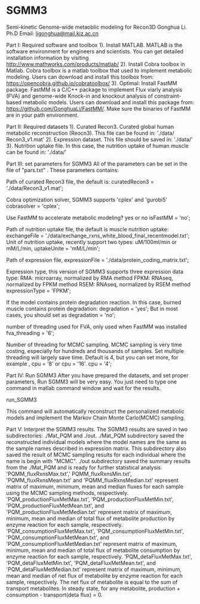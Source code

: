 # SGMM3
Semi-kinetic Genome-wide metaoblic modeling for Recon3D
Gonghua Li. Ph.D
Email: ligonghua@mail.kiz.ac.cn

Part I: Required software and toolbox
1). Install MATLAB. MATLAB is the software environment for engineers and scientists. You can get detailed installation information by visiting http://www.mathworks.com/products/matlab/
2). Install Cobra toolbox in Matlab.  Cobra toolbox is a matlab toolbox that used to implement metabolic modeling. Users can download and install this toolbox from:  https://opencobra.github.io/cobratoolbox/
3). Optimal:  Install FastMM package. FastMM is a C/C++ package to implement Flux viarly analysis (FVA) and genome-wide Knock-in and  knockout analysis of constraint-based metabolic models.  Users can download and install this package from:  https://github.com/GonghuaLi/FastMM/. Make sure the binaries of FastMM are in your path environment. 


Part II: Required datasets
1). Curated Recon3. Curated global human metabolic reconstruction (Reocn3). This file can be found in: './data/ Recon3_v1.mat'
2). Expression dataset. This file should be saved in: './data/'
3). Nutrition uptake file. In this case, the nutrition uptake of human muscle can be found in: './data/'


Part III: set parameters for SGMM3
All of the parameters can be set in the file of  "pars.txt" . These parameters contains:

Path of curated Recon3 file, the default is:
curatedRecon3 = './data/Recon3_v1.mat';

Cobra optimization solver, SGMM3 supports  'cplex'  and 'gurobi5'
cobrasolver = 'cplex';

Use FastMM  to accelerate metabolic modeling?  yes or no
isFastMM = 'no';

Path of nutrition uptake file, the default is muscle nutrition uptake:
exchangeFile = './data/exchange_rxns_white_blood_final_recentmodel.txt';
Unit of nutrition uptake, recently support two types: uM/100ml/min  or mM/L/min, 
uptakeUnite = 'mM/L/min';

Path of expression file, 
expressionFile = './data/protein_coding_matrix.txt';

Expression type, this version of SGMM3 supports three expression data type:
  RMA: microarray, normalized by RMA method
  FPKM:  RNAseq, normalized by FPKM method
  RSEM:  RNAseq, normalized by RSEM method
expressionType = 'FPKM';

If the model contains protein degradation reaction. In this case, burned muscle contains protein degradation:
degradation = 'yes';
But in most cases, you should set as
degradation = 'no';

number of threading used for FVA, only used when FastMM was installed
fva_threading = '6';

Number of threading for MCMC sampling. MCMC sampling is very time costing, especially for hundreds and thousands of samples. Set multiple threading will largely save time. Default is 4, but you can set more, for example , cpu = '8' or cpu = '16'.
cpu = '4';

Part IV: Run SGMM3
After you have prepared the datasets, and set proper parameters, Run SGMM3 will be very easy. You just need to type one command in matlab command window and wait for the results.

run_SGMM3

This command will automatically reconstruct the personalized metabolic models and implement the Markov Chain Monte Carlo(MCMC) sampling.

Part V: Interpret the SGMM3 results.
The SGMM3 results are saved in two subdirectories: ./Mat_PQM and ./out.
  ./Mat_PQM subdirectory saved the reconstructed individual models where the model names are the same as the sample names described in expression matrix. This subdirectory also saved the result of MCMC sampling results for each individual where the name is begin with "MCMC".
  ./out subdirectory saved the summary results from the ./Mat_PQM and is ready for further statistical analysis.  
   'PQMM_fluxRxnsMax.txt',' PQMM_fluxRxnsMin.txt',  'PQMM_fluxRxnsMean.txt' and 'PQMM_fluxRxnsMedian.txt'  represent matrix of maximum, minimum, mean and median fluxes for each sample using the MCMC sampling methods, respectively.
  'PQM_productionFluxMetMax.txt', 'PQM_productionFluxMetMin.txt', 'PQM_productionFluxMetMean.txt', and  'PQM_productionFluxMetMedian.txt' represent matrix of maximum, minimum, mean and median of total flux of metabolite production by enzyme reaction for each sample, respectively. 
   'PQM_consumptionFluxMetMax.txt', 'PQM_consumptionFluxMetMin.txt', 'PQM_consumptionFluxMetMean.txt', and  'PQM_consumptionFluxMetMedian.txt' represent matrix of maximum, minimum, mean and median of total flux of metabolite consumption by enzyme reaction for each sample, respectively.
   'PQM_detaFluxMetMax.txt', 'PQM_detaFluxMetMin.txt', 'PQM_detaFluxMetMean.txt', and  'PQM_detaFluxMetMedian.txt' represent matrix of maximum, minimum, mean and median of net flux of metabolite by enzyme reaction for each sample, respectively. The net flux of metabolite is equal to the sum of transport metabolites. 
   In steady state, for any metabolite, production  +  consumption  -  transport(deta flux) = 0.


